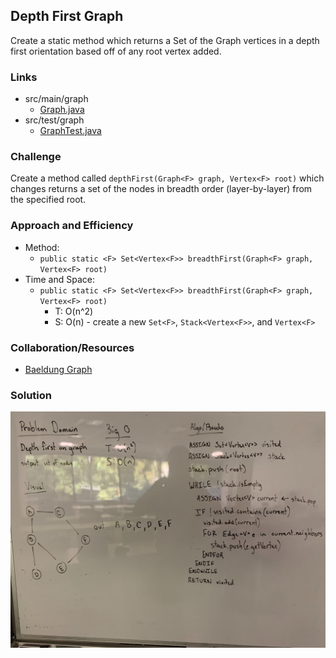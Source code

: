 ## Depth First Graph
Create a static method which returns a Set of the Graph vertices in a depth first orientation based off of any root vertex added.

### Links
* src/main/graph
  * [Graph.java](../code401challenges/src/main/java/graph/Graph.java)
* src/test/graph
  * [GraphTest.java](../code401challenges/src/test/java/graph/GraphTest.java)

### Challenge
Create a  method called `depthFirst(Graph<F> graph, Vertex<F> root)` which changes returns a set of the nodes in breadth order (layer-by-layer) from the specified root.

### Approach and Efficiency
* Method:
  * `public static <F> Set<Vertex<F>> breadthFirst(Graph<F> graph, Vertex<F> root)`
* Time and Space:
  * `public static <F> Set<Vertex<F>> breadthFirst(Graph<F> graph, Vertex<F> root)`
    * T: O(n^2)
    * S: O(n) - create a new `Set<F>`, `Stack<Vertex<F>>`, and `Vertex<F>`

### Collaboration/Resources
* [Baeldung Graph](https://www.baeldung.com/java-graphs)

### Solution
![breadth first graph](../assets/dfg.jpg)
